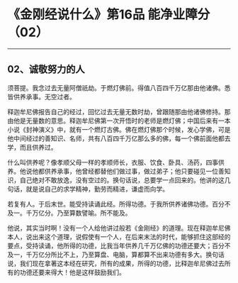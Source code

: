# 《金刚经说什么》第16品 能净业障分（02）

------

## 02、诚敬努力的人

须菩提。我念过去无量阿僧祇劫。于燃灯佛前。得值八百四千万亿那由他诸佛。悉皆供养承事。无空过者。

释迦牟尼佛报告自己的经过，回忆过去无量无数时劫，曾跟随那由他诸佛修持。那由他是无量数的意思。释迦牟尼佛第一次开悟时的老师是燃灯佛；中国后来有一本小说《封神演义》中，就有一个燃灯古佛。佛在燃灯佛那个时候，发心学佛，可是他中间经过的善知识、名师，共有八百四千万亿那么多的佛，每一个佛前面他都去学，而且供养过。

什么叫供养呢？像孝顺父母一样的孝顺师长，衣服、饮食、卧具、汤药，四事供养。他说他都供养承事，他曾经都替他们做过事，做过弟子；他只要碰见一位善知识，自己绝对不敢放逸，没有空过的。换句话说，总要学一点回来的。他讲的这几句话，就是说自己的求学精神，勤劳而精进，谦虚而向学。

若复有人。于后末世。能受持读诵此经。所得功德。于我所供养诸佛功德。百分不及一。千万亿分。乃至算数譬喻。所不能及。

他说，其实当时啊！没有一个人给他讲过般若《金刚经》的道理。现在释迦牟尼佛本人，说出来这个道理，说假使有一个人，在后来末法的时代，能够抓住这部经的要点，受持读诵，他所得的功德，比我当年供养几千万亿佛的功德还要大；百分不及一，千万亿分所比不上，乃至算盘、电脑，算都算不出来功德有多大。换句话说，我们现在拿著这本经在研究，所有的成果，所得的功德，比释迦牟尼佛过去所有的功德还要来得大！他是这样鼓励我们。

